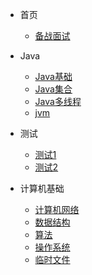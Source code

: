 
* 首页 

  * [备战面试](./docsurl/a-1备战面试.md)
  
* Java

  * [Java基础](./docsurl/b-1面试题总结Java基础.md)
  * [Java集合](./docsurl/b-2Java集合.md)
  * [Java多线程](./docsurl/b-3Java多线程.md)
  * [jvm](./docsurl/b-4jvm.md)
  
* 测试
  * [测试1](./docsurl/url1/1.md) 
  * [测试2](./docsurl/url1/2.md) 


* 计算机基础

  * [计算机网络](./docsurl/c-1计算机网络.md)
  * [数据结构](./docsurl/c-2数据结构.md)
  * [算法](./docsurl/c-3算法.md)
  * [操作系统](./docsurl/c-4操作系统.md)
  * [临时文件](./docsurl/d-1临时.md)


